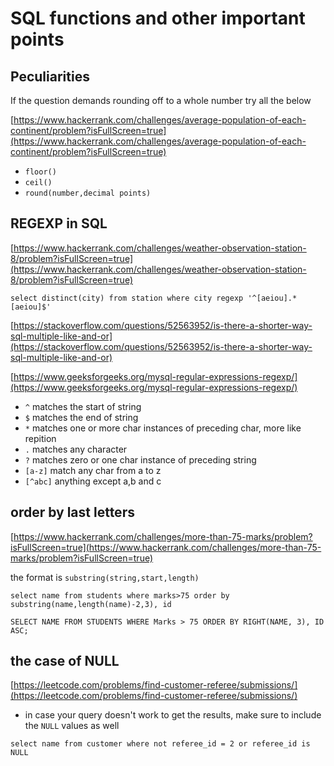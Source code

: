 # SQL functions and other important points

## Peculiarities

If the question demands rounding off to a whole number try all the below

[https://www.hackerrank.com/challenges/average-population-of-each-continent/problem?isFullScreen=true](https://www.hackerrank.com/challenges/average-population-of-each-continent/problem?isFullScreen=true)

  * ```floor()```
  * ```ceil()```
  * ```round(number,decimal points)```

## REGEXP in SQL

[https://www.hackerrank.com/challenges/weather-observation-station-8/problem?isFullScreen=true](https://www.hackerrank.com/challenges/weather-observation-station-8/problem?isFullScreen=true)

```select distinct(city) from station where city regexp '^[aeiou].*[aeiou]$'```

[https://stackoverflow.com/questions/52563952/is-there-a-shorter-way-sql-multiple-like-and-or](https://stackoverflow.com/questions/52563952/is-there-a-shorter-way-sql-multiple-like-and-or)

[https://www.geeksforgeeks.org/mysql-regular-expressions-regexp/](https://www.geeksforgeeks.org/mysql-regular-expressions-regexp/)


* ```^``` matches the start of string
* ```$``` matches the end of string
* ```*``` matches one or more char instances of preceding char, more like repition
* ```.``` matches any character
* ```?``` matches zero or one char instance of preceding string
* ```[a-z]``` match any char from a to z
* ```[^abc]``` anything except a,b and c

## order by last letters

[https://www.hackerrank.com/challenges/more-than-75-marks/problem?isFullScreen=true](https://www.hackerrank.com/challenges/more-than-75-marks/problem?isFullScreen=true)

the format is ```substring(string,start,length)```

```select name from students where marks>75 order by substring(name,length(name)-2,3), id ```

```SELECT NAME FROM STUDENTS WHERE Marks > 75 ORDER BY RIGHT(NAME, 3), ID ASC;```

## the case of NULL

[https://leetcode.com/problems/find-customer-referee/submissions/](https://leetcode.com/problems/find-customer-referee/submissions/)

* in case your query doesn't work to get the results, make sure to include the ```NULL``` values as well

```select name from customer where not referee_id = 2 or referee_id is NULL```
